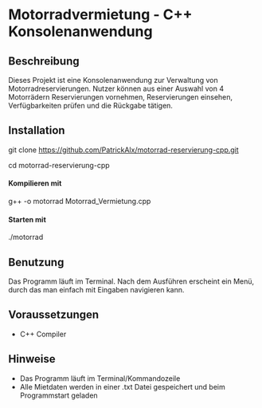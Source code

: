 # Motorradvermietung - C++ Konsolenanwendung

## Beschreibung 

Dieses Projekt ist eine Konsolenanwendung zur Verwaltung von Motorradreservierungen. Nutzer können aus einer Auswahl von 4 Motorrädern Reservierungen vornehmen, Reservierungen einsehen, Verfügbarkeiten prüfen und die Rückgabe tätigen.

## Installation

git clone https://github.com/PatrickAlx/motorrad-reservierung-cpp.git

cd motorrad-reservierung-cpp

#### Kompilieren mit 

g++ -o motorrad Motorrad_Vermietung.cpp

#### Starten mit 

./motorrad

## Benutzung 

Das Programm läuft im Terminal. Nach dem Ausführen erscheint ein Menü, durch das man einfach mit Eingaben navigieren kann.

## Voraussetzungen 

- C++ Compiler
  
## Hinweise

- Das Programm läuft im Terminal/Kommandozeile
- Alle Mietdaten werden in einer .txt Datei gespeichert und beim Programmstart geladen
